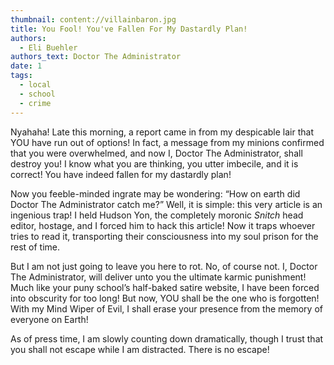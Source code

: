 ```yaml
---
thumbnail: content://villainbaron.jpg
title: You Fool! You've Fallen For My Dastardly Plan!
authors:
  - Eli Buehler
authors_text: Doctor The Administrator
date: 1
tags:
  - local
  - school
  - crime
---
```


Nyahaha! Late this morning, a report came in from my despicable lair that YOU have run out of options! In fact, a message from my minions confirmed that you were overwhelmed, and now I, Doctor The Administrator, shall destroy you! I know what you are thinking, you utter imbecile, and it is correct! You have indeed fallen for my dastardly plan!

Now you feeble-minded ingrate may be wondering: “How on earth did Doctor The Administrator catch me?” Well, it is simple: this very article is an ingenious trap! I held Hudson Yon, the completely moronic *Snitch* head editor, hostage, and I forced him to hack this article! Now it traps whoever tries to read it, transporting their consciousness into my soul prison for the rest of time. 

But I am not just going to leave you here to rot. No, of course not. I, Doctor The Administrator, will deliver unto you the ultimate karmic punishment! Much like your puny school’s half-baked satire website, I have been forced into obscurity for too long! But now, YOU shall be the one who is forgotten! With my Mind Wiper of Evil, I shall erase your presence from the memory of everyone on Earth!

As of press time, I am slowly counting down dramatically, though I trust that you shall not escape while I am distracted. There is no escape!
